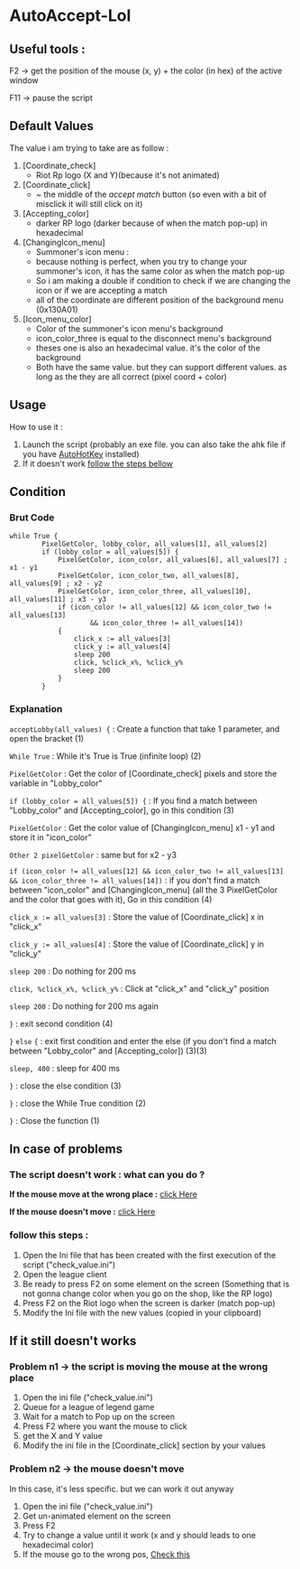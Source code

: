 # AutoAccept-Lol
## Useful tools :
F2 -> get the position of the mouse (x, y) + the color (in hex) of the active window

F11 -> pause the script

## Default Values
The value i am trying to take are as follow :
  1. [Coordinate_check]
     - Riot Rp logo (X and Y)(because it's not animated)
  2. [Coordinate_click]
     - ~ the middle of the _accept match_ button (so even with a bit of misclick it will still click on it)
  3. [Accepting_color]
     - darker RP logo (darker because of when the match pop-up) in hexadecimal
  4. [ChangingIcon_menu]
     - Summoner's icon menu :
     - because nothing is perfect, when you try to change your summoner's icon, it has the same color as when the match pop-up
     - So i am making a double if condition to check if we are changing the icon or if we are accepting a match
     - all of the coordinate are different position of the background menu (0x130A01)
  5. [Icon_menu_color]
     - Color of the summoner's icon menu's background
     - icon_color_three is equal to the disconnect menu's background
     - theses one is also an hexadecimal value. it's the color of the background
     - Both have the same value. but they can support different values. as long as the they are all correct (pixel coord + color)


## Usage
How to use it :
  1. Launch the script (probably an exe file. you can also take the ahk file if you have [AutoHotKey](https://www.autohotkey.com) installed)
  2. If it doesn't work [follow the steps bellow](https://github.com/Miniflint/AutoAccept-Lol/edit/main/README.md#In-case-of-problems)

## Condition
### Brut Code
```
while True {
		PixelGetColor, lobby_color, all_values[1], all_values[2]
		if (lobby_color = all_values[5]) {
			PixelGetColor, icon_color, all_values[6], all_values[7] ; x1 - y1
			PixelGetColor, icon_color_two, all_values[8], all_values[9] ; x2 - y2
			PixelGetColor, icon_color_three, all_values[10], all_values[11] ; x3 - y3
			if (icon_color != all_values[12] && icon_color_two != all_values[13]
					&& icon_color_three != all_values[14])
			{
				click_x := all_values[3]
				click_y := all_values[4]
				sleep 200
				click, %click_x%, %click_y%
				sleep 200
			}
		}
```

### Explanation
`acceptLobby(all_values) {` : Create a function that take 1 parameter, and open the bracket (1)

`While True` : While it's True is True (infinite loop) (2)

`PixelGetColor` : Get the color of [Coordinate_check] pixels and store the variable in "Lobby_color"

`if (lobby_color = all_values[5]) {` : If you find a match between "Lobby_color" and [Accepting_color], go in this condition (3)

`PixelGetColor` : Get the color value of [ChangingIcon_menu] x1 - y1 and store it in "icon_color"

`Other 2 pixelGetColor` : same but for x2 - y3

`if (icon_color != all_values[12] && icon_color_two != all_values[13]
	&& icon_color_three != all_values[14])` : if you don't find a match between "icon_color" and [ChangingIcon_menu] (all the 3 PixelGetColor and the color that goes with it), Go in this condition (4)
	
`click_x := all_values[3]` : Store the value of [Coordinate_click] x in "click_x"

`click_y := all_values[4]` : Store the value of [Coordinate_click] y in "click_y"

`sleep 200` : Do nothing for 200 ms

`click, %click_x%, %click_y%` : Click at "click_x" and "click_y" position

`sleep 200` : Do nothing for 200 ms again

`}` : exit second condition (4)

`}` `else` `{` : exit first condition and enter the else (if you don't find a match between "Lobby_color" and [Accepting_color]) (3)(3)

`sleep, 400` : sleep for 400 ms

`}` : close the else condition (3)

`}` : close the While True condition (2)

`}` : Close the function (1)

## In case of problems
### The script doesn't work : what can you do ?

__If the mouse move at the wrong place :__ [click Here](https://github.com/Miniflint/AutoAccept-Lol/edit/main/README.md#Problem-n1-->-the-script-is-moving-the-mouse-at-the-wrong-place)

__If the mouse doesn't move :__ [click Here](https://github.com/Miniflint/AutoAccept-Lol/edit/main/README.md#Problem-n2-->-the-mouse-doesn't-move)

### follow this steps :
  1. Open the Ini file that has been created with the first execution of the script ("check_value.ini")
  2. Open the league client
  3. Be ready to press F2 on some element on the screen (Something that is not gonna change color when you go on the shop, like the RP logo)
  4. Press F2 on the Riot logo when the screen is darker (match pop-up)
  5. Modify the Ini file with the new values (copied in your clipboard)


## If it still doesn't works
### Problem n1 -> the script is moving the mouse at the wrong place
  1. Open the ini file ("check_value.ini")
  2. Queue for a league of legend game
  3. Wait for a match to Pop up on the screen
  4. Press F2 where you want the mouse to click
  5. get the X and Y value
  6. Modify the ini file in the [Coordinate_click] section by your values


### Problem n2 -> the mouse doesn't move
In this case, it's less specific. but we can work it out anyway
  1. Open the ini file ("check_value.ini")
  2. Get un-animated element on the screen
  3. Press F2
  4. Try to change a value until it work (x and y should leads to one hexadecimal color)
  5. If the mouse go to the wrong pos, [Check this](https://github.com/Miniflint/AutoAccept-Lol/edit/main/README.md#Problem-n1-->-the-script-is-moving-the-mouse-at-the-wrong-place)

